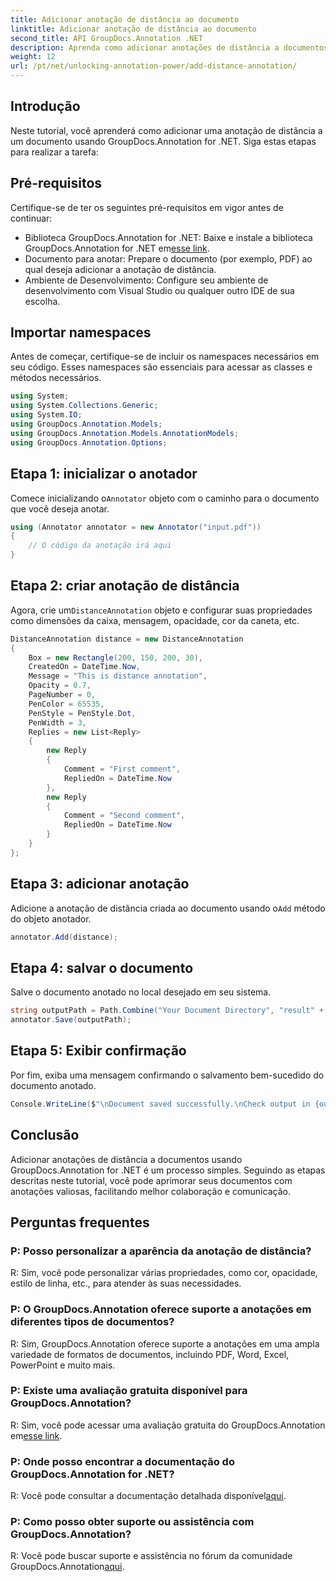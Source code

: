 ```yaml
---
title: Adicionar anotação de distância ao documento
linktitle: Adicionar anotação de distância ao documento
second_title: API GroupDocs.Annotation .NET
description: Aprenda como adicionar anotações de distância a documentos usando GroupDocs.Annotation for .NET. Melhore a colaboração e a comunicação sem esforço.
weight: 12
url: /pt/net/unlocking-annotation-power/add-distance-annotation/
---
```

## Introdução
Neste tutorial, você aprenderá como adicionar uma anotação de distância a um documento usando GroupDocs.Annotation for .NET. Siga estas etapas para realizar a tarefa:
## Pré-requisitos

Certifique-se de ter os seguintes pré-requisitos em vigor antes de continuar:

-  Biblioteca GroupDocs.Annotation for .NET: Baixe e instale a biblioteca GroupDocs.Annotation for .NET em[esse link](https://releases.groupdocs.com/annotation/net/).
- Documento para anotar: Prepare o documento (por exemplo, PDF) ao qual deseja adicionar a anotação de distância.
- Ambiente de Desenvolvimento: Configure seu ambiente de desenvolvimento com Visual Studio ou qualquer outro IDE de sua escolha.

## Importar namespaces

Antes de começar, certifique-se de incluir os namespaces necessários em seu código. Esses namespaces são essenciais para acessar as classes e métodos necessários.

```csharp
using System;
using System.Collections.Generic;
using System.IO;
using GroupDocs.Annotation.Models;
using GroupDocs.Annotation.Models.AnnotationModels;
using GroupDocs.Annotation.Options;
```


## Etapa 1: inicializar o anotador

 Comece inicializando o`Annotator` objeto com o caminho para o documento que você deseja anotar.

```csharp
using (Annotator annotator = new Annotator("input.pdf"))
{
    // O código da anotação irá aqui
}
```

## Etapa 2: criar anotação de distância

 Agora, crie um`DistanceAnnotation` objeto e configurar suas propriedades como dimensões da caixa, mensagem, opacidade, cor da caneta, etc.

```csharp
DistanceAnnotation distance = new DistanceAnnotation
{
    Box = new Rectangle(200, 150, 200, 30),
    CreatedOn = DateTime.Now,
    Message = "This is distance annotation",
    Opacity = 0.7,
    PageNumber = 0,
    PenColor = 65535,
    PenStyle = PenStyle.Dot,
    PenWidth = 3,
    Replies = new List<Reply>
    {
        new Reply
        {
            Comment = "First comment",
            RepliedOn = DateTime.Now
        },
        new Reply
        {
            Comment = "Second comment",
            RepliedOn = DateTime.Now
        }
    }
};
```

## Etapa 3: adicionar anotação

 Adicione a anotação de distância criada ao documento usando o`Add` método do objeto anotador.

```csharp
annotator.Add(distance);
```

## Etapa 4: salvar o documento

Salve o documento anotado no local desejado em seu sistema.

```csharp
string outputPath = Path.Combine("Your Document Directory", "result" + Path.GetExtension("input.pdf"));
annotator.Save(outputPath);
```

## Etapa 5: Exibir confirmação

Por fim, exiba uma mensagem confirmando o salvamento bem-sucedido do documento anotado.

```csharp
Console.WriteLine($"\nDocument saved successfully.\nCheck output in {outputPath}.");
```

## Conclusão

Adicionar anotações de distância a documentos usando GroupDocs.Annotation for .NET é um processo simples. Seguindo as etapas descritas neste tutorial, você pode aprimorar seus documentos com anotações valiosas, facilitando melhor colaboração e comunicação.

## Perguntas frequentes

### P: Posso personalizar a aparência da anotação de distância?

R: Sim, você pode personalizar várias propriedades, como cor, opacidade, estilo de linha, etc., para atender às suas necessidades.

### P: O GroupDocs.Annotation oferece suporte a anotações em diferentes tipos de documentos?

R: Sim, GroupDocs.Annotation oferece suporte a anotações em uma ampla variedade de formatos de documentos, incluindo PDF, Word, Excel, PowerPoint e muito mais.

### P: Existe uma avaliação gratuita disponível para GroupDocs.Annotation?

 R: Sim, você pode acessar uma avaliação gratuita do GroupDocs.Annotation em[esse link](https://releases.groupdocs.com/).

### P: Onde posso encontrar a documentação do GroupDocs.Annotation for .NET?

 R: Você pode consultar a documentação detalhada disponível[aqui](https://tutorials.groupdocs.com/annotation/net/).

### P: Como posso obter suporte ou assistência com GroupDocs.Annotation?

 R: Você pode buscar suporte e assistência no fórum da comunidade GroupDocs.Annotation[aqui](https://forum.groupdocs.com/c/annotation/10).